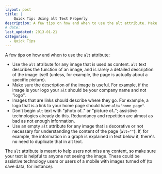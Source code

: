 ```yaml
---
layout: post
title: |
    Quick Tip: Using alt Text Properly
description: A few tips on how and when to use the alt attribute. Make sure your text is helpful and most importantly meaningful.
# date:
last_updated: 2013-01-21
categories:
  - Quick Tips
---
```

A few tips on how and when to use the `alt` attribute:

- Use the `alt` attribute for any image that is used as content. `alt` text describes the function of an image, and is rarely a detailed description of the image itself (unless, for example, the page is actually about a specific picture).
-  Make sure the description of the image is useful. For example, if the image is your logo your `alt` should be your company name and not "logo".
- Images that are links should describe where they go. For example, a logo that is a link to your home page should have `alt="home page"`.
- Don't begin `alt` text with "photo of.." or "picture of.."; assistive technologies already do this. Redundancy and repetition are almost as bad as not enough information.
- Use an empty `alt` attribute for any image that is decorative or not necessary for understanding the content of the page (`alt=""`). If, for example, the information in a graph is explained in text below it, there's no need to duplicate that in alt text.

The `alt` attribute is meant to help users not miss any content, so make sure your text is helpful to anyone not seeing the image. These could be assistive technology users or users of a mobile with images turned off (to save data, for instance).
